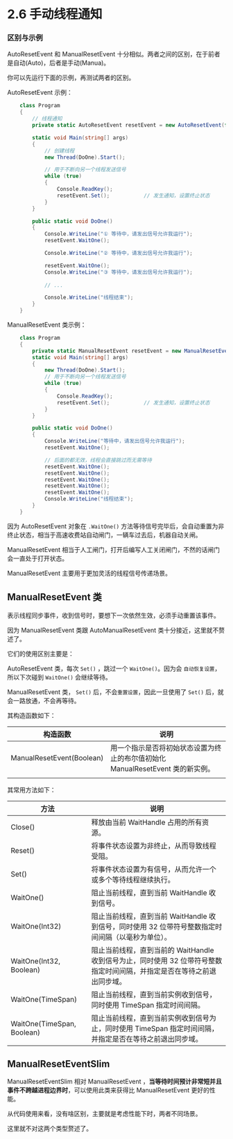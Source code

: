 # 2.6 手动线程通知

### 区别与示例

AutoResetEvent 和 ManualResetEvent 十分相似。两者之间的区别，在于前者是自动(Auto)，后者是手动(Manua)。

你可以先运行下面的示例，再测试两者的区别。



AutoResetEvent 示例：

```csharp
    class Program
    {
        // 线程通知
        private static AutoResetEvent resetEvent = new AutoResetEvent(false);

        static void Main(string[] args)
        {
            // 创建线程
            new Thread(DoOne).Start();

            // 用于不断向另一个线程发送信号
            while (true)
            {
                Console.ReadKey();
                resetEvent.Set();           // 发生通知，设置终止状态
            }
        }

        public static void DoOne()
        {
            Console.WriteLine("① 等待中，请发出信号允许我运行");
            resetEvent.WaitOne();

            Console.WriteLine("② 等待中，请发出信号允许我运行");

            resetEvent.WaitOne();
            Console.WriteLine("③ 等待中，请发出信号允许我运行");
            
            // ...

            Console.WriteLine("线程结束");
        }
    }
```



ManualResetEvent 类示例：

```csharp
    class Program
    {
        private static ManualResetEvent resetEvent = new ManualResetEvent(false);
        static void Main(string[] args)
        {
            new Thread(DoOne).Start();
            // 用于不断向另一个线程发送信号
            while (true)
            {
                Console.ReadKey();
                resetEvent.Set();           // 发生通知，设置终止状态
            }
        }

        public static void DoOne()
        {
            Console.WriteLine("等待中，请发出信号允许我运行");
            resetEvent.WaitOne();

            // 后面的都无效，线程会直接跳过而无需等待
            resetEvent.WaitOne();
            resetEvent.WaitOne();
            resetEvent.WaitOne();
            resetEvent.WaitOne();
            resetEvent.WaitOne();
            Console.WriteLine("线程结束");
        }
    }
```



因为 AutoResetEvent 对象在 `.WaitOne()` 方法等待信号完毕后，会自动重置为非终止状态，相当于高速收费站自动闸门，一辆车过去后，机器自动关闸。

ManualResetEvent 相当于人工闸门，打开后编写人工关闭闸门，不然的话闸门会一直处于打开状态。

ManualResetEvent 主要用于更加灵活的线程信号传递场景。



## ManualResetEvent 类

表示线程同步事件，收到信号时，要想下一次依然生效，必须手动重置该事件。

因为 ManualResetEvent 类跟 AutoManualResetEvent 类十分接近，这里就不赘述了。

它们的使用区别主要是：

AutoResetEvent 类，每次 `Set()` ，跳过一个 `WaitOne()`。因为会 `自动恢复设置`，所以下次碰到 `WaitOne()` 会继续等待。

ManualResetEvent 类， `Set()` 后，不会`重置设置`，因此一旦使用了 `Set()` 后，就会一路放通，不会再等待。



其构造函数如下：

| 构造函数                  | 说明                                                         |
| ------------------------- | ------------------------------------------------------------ |
| ManualResetEvent(Boolean) | 用一个指示是否将初始状态设置为终止的布尔值初始化 ManualResetEvent 类的新实例。 |
|                           |                                                              |

其常用方法如下：

| 方法                       | 说明                                                         |
| -------------------------- | ------------------------------------------------------------ |
| Close()                    | 释放由当前 WaitHandle 占用的所有资源。                       |
| Reset()                    | 将事件状态设置为非终止，从而导致线程受阻。                   |
| Set()                      | 将事件状态设置为有信号，从而允许一个或多个等待线程继续执行。 |
| WaitOne()                  | 阻止当前线程，直到当前 WaitHandle 收到信号。                 |
| WaitOne(Int32)             | 阻止当前线程，直到当前 WaitHandle 收到信号，同时使用 32 位带符号整数指定时间间隔（以毫秒为单位）。 |
| WaitOne(Int32, Boolean)    | 阻止当前线程，直到当前的 WaitHandle 收到信号为止，同时使用 32 位带符号整数指定时间间隔，并指定是否在等待之前退出同步域。 |
| WaitOne(TimeSpan)          | 阻止当前线程，直到当前实例收到信号，同时使用 TimeSpan 指定时间间隔。 |
| WaitOne(TimeSpan, Boolean) | 阻止当前线程，直到当前实例收到信号为止，同时使用 TimeSpan 指定时间间隔，并指定是否在等待之前退出同步域。 |





## ManualResetEventSlim

ManualResetEventSlim 相对 ManualResetEvent ，**当等待时间预计非常短并且事件不跨越进程边界时**，可以使用此类来获得比 ManualResetEvent 更好的性能。

从代码使用来看，没有啥区别，主要就是考虑性能下时，两者不同场景。



这里就不对这两个类型赘述了。